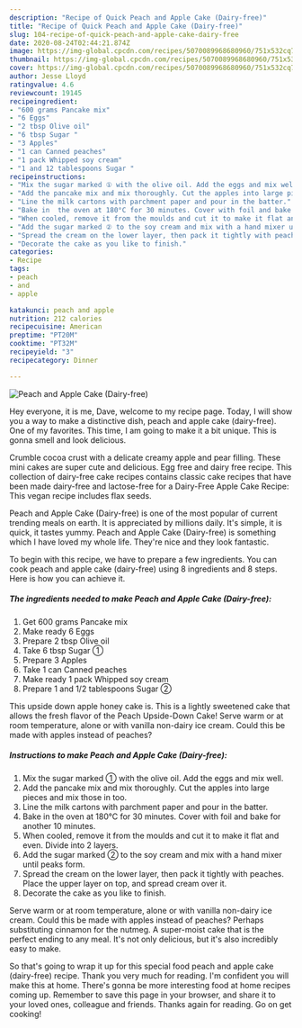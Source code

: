 ```yaml
---
description: "Recipe of Quick Peach and Apple Cake (Dairy-free)"
title: "Recipe of Quick Peach and Apple Cake (Dairy-free)"
slug: 104-recipe-of-quick-peach-and-apple-cake-dairy-free
date: 2020-08-24T02:44:21.874Z
image: https://img-global.cpcdn.com/recipes/5070089968680960/751x532cq70/peach-and-apple-cake-dairy-free-recipe-main-photo.jpg
thumbnail: https://img-global.cpcdn.com/recipes/5070089968680960/751x532cq70/peach-and-apple-cake-dairy-free-recipe-main-photo.jpg
cover: https://img-global.cpcdn.com/recipes/5070089968680960/751x532cq70/peach-and-apple-cake-dairy-free-recipe-main-photo.jpg
author: Jesse Lloyd
ratingvalue: 4.6
reviewcount: 19145
recipeingredient:
- "600 grams Pancake mix"
- "6 Eggs"
- "2 tbsp Olive oil"
- "6 tbsp Sugar "
- "3 Apples"
- "1 can Canned peaches"
- "1 pack Whipped soy cream"
- "1 and 12 tablespoons Sugar "
recipeinstructions:
- "Mix the sugar marked ① with the olive oil. Add the eggs and mix well."
- "Add the pancake mix and mix thoroughly. Cut the apples into large pieces and mix those in too."
- "Line the milk cartons with parchment paper and pour in the batter."
- "Bake in  the oven at 180°C for 30 minutes. Cover with foil and bake for another 10 minutes."
- "When cooled, remove it from the moulds and cut it to make it flat and even. Divide into 2 layers."
- "Add the sugar marked ② to the soy cream and mix with a hand mixer until peaks form."
- "Spread the cream on the lower layer, then pack it tightly with peaches. Place the upper layer on top, and spread cream over it."
- "Decorate the cake as you like to finish."
categories:
- Recipe
tags:
- peach
- and
- apple

katakunci: peach and apple 
nutrition: 212 calories
recipecuisine: American
preptime: "PT20M"
cooktime: "PT32M"
recipeyield: "3"
recipecategory: Dinner

---
```



![Peach and Apple Cake (Dairy-free)](https://img-global.cpcdn.com/recipes/5070089968680960/751x532cq70/peach-and-apple-cake-dairy-free-recipe-main-photo.jpg)

Hey everyone, it is me, Dave, welcome to my recipe page. Today, I will show you a way to make a distinctive dish, peach and apple cake (dairy-free). One of my favorites. This time, I am going to make it a bit unique. This is gonna smell and look delicious.

Crumble cocoa crust with a delicate creamy apple and pear filling. These mini cakes are super cute and delicious. Egg free and dairy free recipe. This collection of dairy-free cake recipes contains classic cake recipes that have been made dairy-free and lactose-free for a Dairy-Free Apple Cake Recipe: This vegan recipe includes flax seeds.

Peach and Apple Cake (Dairy-free) is one of the most popular of current trending meals on earth. It is appreciated by millions daily. It's simple, it is quick, it tastes yummy. Peach and Apple Cake (Dairy-free) is something which I have loved my whole life. They're nice and they look fantastic.


To begin with this recipe, we have to prepare a few ingredients. You can cook peach and apple cake (dairy-free) using 8 ingredients and 8 steps. Here is how you can achieve it.

<!--inarticleads1-->

##### The ingredients needed to make Peach and Apple Cake (Dairy-free):

1. Get 600 grams Pancake mix
1. Make ready 6 Eggs
1. Prepare 2 tbsp Olive oil
1. Take 6 tbsp Sugar ①
1. Prepare 3 Apples
1. Take 1 can Canned peaches
1. Make ready 1 pack Whipped soy cream
1. Prepare 1 and 1/2 tablespoons Sugar ②


This upside down apple honey cake is. This is a lightly sweetened cake that allows the fresh flavor of the Peach Upside-Down Cake! Serve warm or at room temperature, alone or with vanilla non-dairy ice cream. Could this be made with apples instead of peaches? 

<!--inarticleads2-->

##### Instructions to make Peach and Apple Cake (Dairy-free):

1. Mix the sugar marked ① with the olive oil. Add the eggs and mix well.
1. Add the pancake mix and mix thoroughly. Cut the apples into large pieces and mix those in too.
1. Line the milk cartons with parchment paper and pour in the batter.
1. Bake in  the oven at 180°C for 30 minutes. Cover with foil and bake for another 10 minutes.
1. When cooled, remove it from the moulds and cut it to make it flat and even. Divide into 2 layers.
1. Add the sugar marked ② to the soy cream and mix with a hand mixer until peaks form.
1. Spread the cream on the lower layer, then pack it tightly with peaches. Place the upper layer on top, and spread cream over it.
1. Decorate the cake as you like to finish.


Serve warm or at room temperature, alone or with vanilla non-dairy ice cream. Could this be made with apples instead of peaches? Perhaps substituting cinnamon for the nutmeg. A super-moist cake that is the perfect ending to any meal. It&#39;s not only delicious, but it&#39;s also incredibly easy to make. 

So that's going to wrap it up for this special food peach and apple cake (dairy-free) recipe. Thank you very much for reading. I'm confident you will make this at home. There's gonna be more interesting food at home recipes coming up. Remember to save this page in your browser, and share it to your loved ones, colleague and friends. Thanks again for reading. Go on get cooking!
